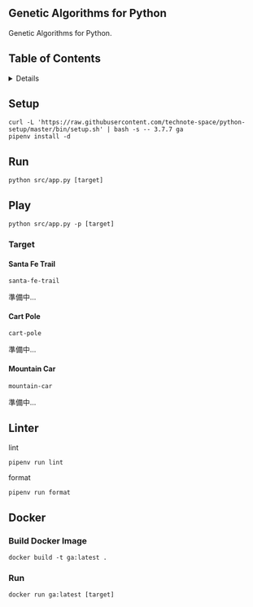 ## Genetic Algorithms for Python

Genetic Algorithms for Python.

## Table of Contents

<!-- START doctoc generated TOC please keep comment here to allow auto update -->
<!-- DON'T EDIT THIS SECTION, INSTEAD RE-RUN doctoc TO UPDATE -->
<details>
<summary>Details</summary>

- [Setup](#setup)
- [Run](#run)
- [Play](#play)
  - [Target](#target)
- [Linter](#linter)
- [Docker](#docker)
  - [Build Docker Image](#build-docker-image)
  - [Run](#run-1)

</details>
<!-- END doctoc generated TOC please keep comment here to allow auto update -->

## Setup
```shell script
curl -L 'https://raw.githubusercontent.com/technote-space/python-setup/master/bin/setup.sh' | bash -s -- 3.7.7 ga
pipenv install -d
```

## Run
```shell script
python src/app.py [target]
```

## Play
```shell script
python src/app.py -p [target]
```

### Target
#### Santa Fe Trail
`santa-fe-trail`

準備中...

#### Cart Pole
`cart-pole`

準備中...

#### Mountain Car
`mountain-car`

準備中...


## Linter
lint
```shell script
pipenv run lint
```

format
```shell script
pipenv run format
```

## Docker
### Build Docker Image
```shell script
docker build -t ga:latest .
```

### Run
```shell script
docker run ga:latest [target]
```
